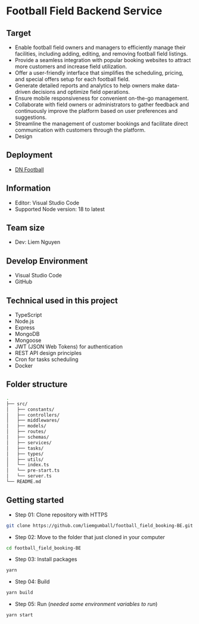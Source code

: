 # Football Field Backend Service

## Target

- Enable football field owners and managers to efficiently manage their facilities, including adding, editing, and removing football field listings.
- Provide a seamless integration with popular booking websites to attract more customers and increase field utilization.
- Offer a user-friendly interface that simplifies the scheduling, pricing, and special offers setup for each football field.
- Generate detailed reports and analytics to help owners make data-driven decisions and optimize field operations.
- Ensure mobile responsiveness for convenient on-the-go management.
- Collaborate with field owners or administrators to gather feedback and continuously improve the platform based on user preferences and suggestions.
- Streamline the management of customer bookings and facilitate direct communication with customers through the platform.
- Design

## Deployment

- [DN Football](https://football-field-booking-be.onrender.com/api/pings)

## Information

- Editor: Visual Studio Code
- Supported Node version: 18 to latest

## Team size

- Dev: Liem Nguyen

## Develop Environment

- Visual Studio Code
- GitHub

## Technical used in this project

- TypeScript
- Node.js
- Express
- MongoDB
- Mongoose
- JWT (JSON Web Tokens) for authentication
- REST API design principles
- Cron for tasks scheduling
- Docker

## Folder structure

```bash
.
├── src/
│   ├── constants/
│   ├── controllers/
│   ├── middlewares/
│   ├── models/
│   ├── routes/
│   ├── schemas/
│   ├── services/
│   ├── tasks/
│   ├── types/
│   ├── utils/
│   └── index.ts
│   └── pre-start.ts
│   └── server.ts
└── README.md
```

## Getting started

- Step 01: Clone repository with HTTPS

```bash
git clone https://github.com/liemgumball/football_field_booking-BE.git
```

- Step 02: Move to the folder that just cloned in your computer

```bash
cd football_field_booking-BE
```

- Step 03: Install packages

```bash
yarn
```

- Step 04: Build

```bash
yarn build
```

- Step 05: Run (_needed some environment variables to run_)

```bash
yarn start
```
